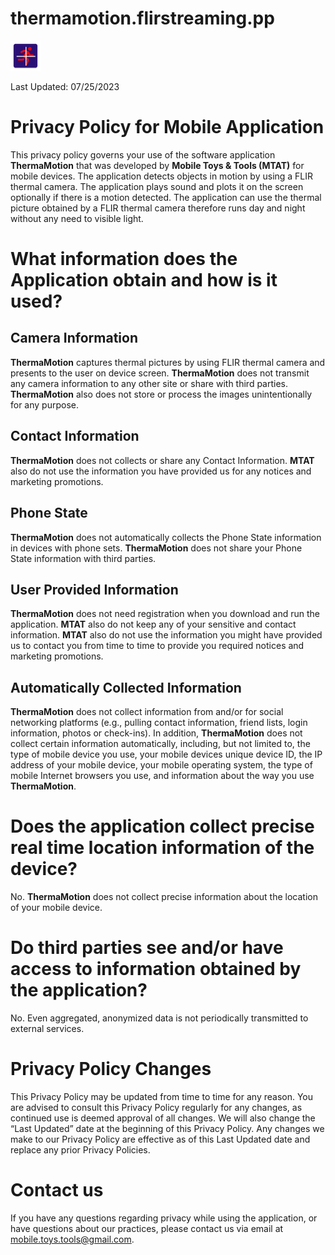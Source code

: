 # thermamotion.flirstreaming.pp
![This is an image](ic_launcher.png)

Last Updated: 07/25/2023

# Privacy Policy for Mobile Application
This privacy policy governs your use of the software application **ThermaMotion** that was
developed by **Mobile Toys & Tools (MTAT)** for mobile devices. The application detects
objects in motion by using a FLIR thermal camera. The application plays sound and plots it
on the screen optionally if there is a motion detected. The application can use the thermal
picture obtained by a FLIR thermal camera therefore runs day and night without any need to
visible light.

# What information does the Application obtain and how is it used?
## Camera Information
**ThermaMotion** captures thermal pictures by using FLIR thermal camera and presents to the
user on device screen. **ThermaMotion** does not transmit any camera information to any
other site or share with third parties. **ThermaMotion** also does not store or process the
images unintentionally for any purpose.

## Contact Information
**ThermaMotion** does not collects or share any Contact Information. **MTAT** also do not use
the information you have provided us for any notices and marketing promotions.

## Phone State
**ThermaMotion** does not automatically collects the Phone State information in devices with
phone sets. **ThermaMotion** does not share your Phone State information with third parties.

## User Provided Information
**ThermaMotion** does not need registration when you download and run the application.
**MTAT** also do not keep any of your sensitive and contact information. **MTAT** also do not
use the information you might have provided us to contact you from time to time to provide
you required notices and marketing promotions.

## Automatically Collected Information
**ThermaMotion** does not collect information from and/or for social networking platforms
(e.g., pulling contact information, friend lists, login information, photos or check-ins). In
addition, **ThermaMotion** does not collect certain information automatically, including, but
not limited to, the type of mobile device you use, your mobile devices unique device ID, the
IP address of your mobile device, your mobile operating system, the type of mobile Internet
browsers you use, and information about the way you use **ThermaMotion**.

# Does the application collect precise real time location information of the device?
No. **ThermaMotion** does not collect precise information about the location of your mobile
device.

# Do third parties see and/or have access to information obtained by the application?
No. Even aggregated, anonymized data is not periodically transmitted to external services.

# Privacy Policy Changes
This Privacy Policy may be updated from time to time for any reason. You are advised to consult this Privacy Policy regularly for any changes, as continued use is deemed approval of all changes. We will also change the “Last Updated” date at the beginning of this Privacy Policy. Any changes we make to our Privacy Policy are effective as of this Last Updated date and replace any prior Privacy Policies.

# Contact us
If you have any questions regarding privacy while using the application, or have questions about our practices, please contact us via email at [mobile.toys.tools@gmail.com](mobile.toys.tools@gmail.com).

